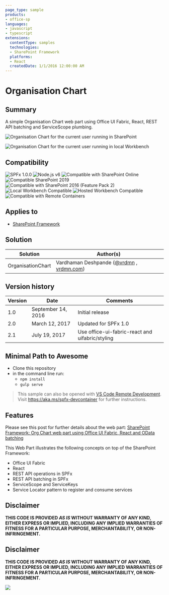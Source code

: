 ```yaml
---
page_type: sample
products:
- office-sp
languages:
- javascript
- typescript
extensions:
  contentType: samples
  technologies:
  - SharePoint Framework
  platforms:
  - React
  createdDate: 1/1/2016 12:00:00 AM
---
```

# Organisation Chart

## Summary
A simple Organisation Chart web part using Office UI Fabric, React, REST API batching and ServiceScope plumbing. 

![Organisation Chart for the current user running in SharePoint](./assets/orgchart.png)

![Organisation Chart for the current user running in local Workbench](./assets/orgchart-mock.png)


## Compatibility

![SPFx 1.0.0](https://img.shields.io/badge/SPFx-1.0.0-green.svg)
![Node.js v6](https://img.shields.io/badge/Node.js-v6-green.svg) 
![Compatible with SharePoint Online](https://img.shields.io/badge/SharePoint%20Online-Compatible-green.svg)
![Compatible SharePoint 2019](https://img.shields.io/badge/SharePoint%20Server%202019-Compatible-green.svg)
![Compatible with SharePoint 2016 (Feature Pack 2)](https://img.shields.io/badge/SharePoint%20Server%202016%20(Feature%20Pack%202)-Compatible-green.svg)
![Local Workbench Compatible](https://img.shields.io/badge/Local%20Workbench-Compatible-green.svg)
![Hosted Workbench Compatible](https://img.shields.io/badge/Hosted%20Workbench-Compatible-green.svg)
![Compatible with Remote Containers](https://img.shields.io/badge/Remote%20Containers-Compatible-green.svg)

## Applies to

* [SharePoint Framework](https://docs.microsoft.com/sharepoint/dev/spfx/sharepoint-framework-overview)


## Solution

Solution|Author(s)
--------|---------
OrganisationChart | Vardhaman Deshpande ([@vrdmn](https://twitter.com/vrdmn) , [vrdmn.com](http://vrdmn.com))

## Version history

Version|Date|Comments
-------|----|--------
1.0|September 14, 2016|Initial release
2.0|March 12, 2017|Updated for SPFx 1.0
2.1|July 19, 2017|Use office-ui-fabric-react and uifabric/styling



## Minimal Path to Awesome

- Clone this repository
- in the command line run:
  - `npm install`
  - `gulp serve`

>  This sample can also be opened with [VS Code Remote Development](https://code.visualstudio.com/docs/remote/remote-overview). Visit https://aka.ms/spfx-devcontainer for further instructions.


## Features

Please see this post for further details about the web part: [SharePoint Framework: Org Chart web part using Office UI Fabric, React and OData batching](http://www.vrdmn.com/2016/09/sharepoint-framework-org-chart-web-part.html)

This Web Part illustrates the following concepts on top of the SharePoint Framework:

- Office UI Fabric
- React
- REST API operations in SPFx
- REST API batching in SPFx
- ServiceScope and ServiceKeys
- Service Locator pattern to register and consume services


## Disclaimer

**THIS CODE IS PROVIDED *AS IS* WITHOUT WARRANTY OF ANY KIND, EITHER EXPRESS OR IMPLIED, INCLUDING ANY IMPLIED WARRANTIES OF FITNESS FOR A PARTICULAR PURPOSE, MERCHANTABILITY, OR NON-INFRINGEMENT.**


## Disclaimer

**THIS CODE IS PROVIDED *AS IS* WITHOUT WARRANTY OF ANY KIND, EITHER EXPRESS OR IMPLIED, INCLUDING ANY IMPLIED WARRANTIES OF FITNESS FOR A PARTICULAR PURPOSE, MERCHANTABILITY, OR NON-INFRINGEMENT.**



<img src="https://pnptelemetry.azurewebsites.net/sp-dev-fx-webparts/samples/react-organisationchart" />
